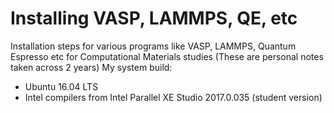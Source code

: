 # Installing VASP, LAMMPS, QE, etc
Installation steps for various programs like VASP, LAMMPS, Quantum Espresso etc for Computational Materials studies (These are personal notes
taken across 2 years)
My system build:
- Ubuntu 16.04 LTS
- Intel compilers from Intel Parallel XE Studio 2017.0.035 (student version)
